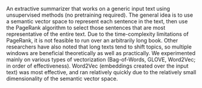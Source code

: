 An extractive summarizer that works on a generic input text using unsupervised methods (no pretraining required).
The general idea is to use a semantic vector space to represent each sentence in the text, then use the PageRank algorithm to select those sentences that are most representative of the entire text.
Due to the time-complexity limitations of PageRank, it is not feasible to run over an arbitrarily long book. Other researchers have also noted that long texts tend to shift topics, so multiple windows are beneficial theoretically as well as practically. 
We experimented mainly on various types of vectorization (Bag-of-Words, GLOVE, Word2Vec; in order of effectiveness). Word2Vec (embeddings created over the input text) was most effective, and ran relatively quickly due to the relatively small dimensionality of the semantic vector space.
